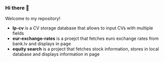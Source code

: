 ### Hi there 👋

Welcome to my repository!

+ **lp-cv** is a CV storage database that allows to input CVs with multiple fields
+ **eur-exchange-rates** is a proejct that fetches euro exchange rates from bank.lv and displays in page
+ **equity search** is a project that fetches stock information, stores in local database and displays information in page
